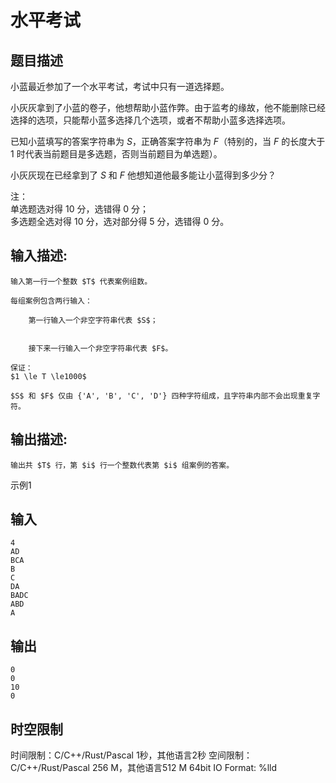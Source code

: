 # 水平考试

## 题目描述

小蓝最近参加了一个水平考试，考试中只有一道选择题。  
  
小灰灰拿到了小蓝的卷子，他想帮助小蓝作弊。由于监考的缘故，他不能删除已经选择的选项，只能帮小蓝多选择几个选项，或者不帮助小蓝多选择选项。  
  
已知小蓝填写的答案字符串为 $S$，正确答案字符串为 $F$（特别的，当 $F$ 的长度大于 1 时代表当前题目是多选题，否则当前题目为单选题）。  
  
小灰灰现在已经拿到了 $S$ 和 $F$ 他想知道他最多能让小蓝得到多少分？  
  
注：  
单选题选对得 10 分，选错得 0 分；  
多选题全选对得 10 分，选对部分得 5 分，选错得 0 分。

## 输入描述:
    
    
    输入第一行一个整数 $T$ 代表案例组数。  
      
    每组案例包含两行输入：
    
        第一行输入一个非空字符串代表 $S$；
    
      
        接下来一行输入一个非空字符串代表 $F$。  
      
    保证：  
    $1 \le T \le1000$   
      
    $S$ 和 $F$ 仅由 {'A', 'B', 'C', 'D'} 四种字符组成，且字符串内部不会出现重复字符。  
    

## 输出描述:
    
    
    输出共 $T$ 行，第 $i$ 行一个整数代表第 $i$ 组案例的答案。

示例1 

## 输入
    
    
    4
    AD
    BCA
    B
    C
    DA
    BADC
    ABD
    A

## 输出
    
    
    0
    0
    10
    0


## 时空限制

时间限制：C/C++/Rust/Pascal 1秒，其他语言2秒
空间限制：C/C++/Rust/Pascal 256 M，其他语言512 M
64bit IO Format: %lld